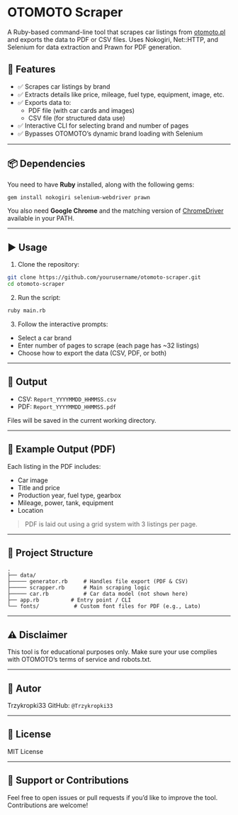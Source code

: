 
# OTOMOTO Scraper

A Ruby-based command-line tool that scrapes car listings from [otomoto.pl](https://www.otomoto.pl) and exports the data to PDF or CSV files. Uses Nokogiri, Net::HTTP, and Selenium for data extraction and Prawn for PDF generation.

## 🧰 Features

- ✅ Scrapes car listings by brand
- ✅ Extracts details like price, mileage, fuel type, equipment, image, etc.
- ✅ Exports data to:
  - PDF file (with car cards and images)
  - CSV file (for structured data use)
- ✅ Interactive CLI for selecting brand and number of pages
- ✅ Bypasses OTOMOTO’s dynamic brand loading with Selenium

---

## 📦 Dependencies

You need to have **Ruby** installed, along with the following gems:

```bash
gem install nokogiri selenium-webdriver prawn
```

You also need **Google Chrome** and the matching version of [ChromeDriver](https://chromedriver.chromium.org/downloads) available in your PATH.

---

## ▶️ Usage

1. Clone the repository:

```bash
git clone https://github.com/yourusername/otomoto-scraper.git
cd otomoto-scraper
```

2. Run the script:

```bash
ruby main.rb
```

3. Follow the interactive prompts:

- Select a car brand
- Enter number of pages to scrape (each page has ~32 listings)
- Choose how to export the data (CSV, PDF, or both)

---

## 📂 Output

- CSV: `Report_YYYYMMDD_HHMMSS.csv`
- PDF: `Report_YYYYMMDD_HHMMSS.pdf`

Files will be saved in the current working directory.

---

## 📝 Example Output (PDF)

Each listing in the PDF includes:

- Car image
- Title and price
- Production year, fuel type, gearbox
- Mileage, power, tank, equipment
- Location

> PDF is laid out using a grid system with 3 listings per page.

---

## 📁 Project Structure

```
.
├── data/
├───── generator.rb     # Handles file export (PDF & CSV)
├───── scrapper.rb      # Main scraping logic
├───── car.rb           # Car data model (not shown here)
├── app.rb          # Entry point / CLI
└── fonts/           # Custom font files for PDF (e.g., Lato)
```

---

## ⚠️ Disclaimer

This tool is for educational purposes only. Make sure your use complies with OTOMOTO’s terms of service and robots.txt.

---

## 👤 Autor

Trzykropki33
GitHub: `@Trzykropki33`

---

## 📜 License

MIT License

---

## 🙋 Support or Contributions

Feel free to open issues or pull requests if you’d like to improve the tool. Contributions are welcome!
